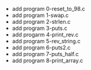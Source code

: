 - add program 0-reset_to_98.c
- add program 1-swap.c
- add program 2-strlen.c
- add program 3-puts.c
- add progarm 4-print_rev.c
- add program 5-rev_string.c
- add program 6-puts2.c
- add program 7-puts_half.c
- add program 8-print_array.c
